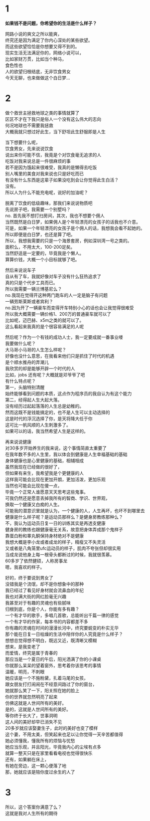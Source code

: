 
# 1

**如果钱不是问题，你希望你的生活是什么样子？**

网路小说的爽文之所以能爽，  
终究还是因为满足了你内心深处的某些欲望。  
而这些欲望恰恰是你想要又得不到的。  
现实生活无法满足你的，网络小说可以，  
比如家财万贯，比如当个种马，  
食色性也  
人的欲望归根结底，无非饮食男女  
今天无聊，也来做做这个白日梦...

# 2

做个救世主拯救地球之类的事情就算了  
区区不才在下我只是俗人一个没有这么伟大的志向  
何况地球也不需要我拯救  
大概我就只想过好此生，当下舒坦此生舒服即是人生  

当下想要什么呢，  
饮食男女，先来说说饮食  
说出来你可能不信，我竟是个对饮食毫无追求的人  
吃饭对我来说总是一件很麻烦的事  
若不是因为饿起来很难受，我真的是懒得去吃饭  
别人嘴里的美食对我来说也只是好吃而已  
有没有什么东西是这辈子如果没吃到会让你觉得此生白活？  
没有。  
所以人为什么不能充电呢，说好的加油呢？  

脱离了饮食的低级趣味，那我们来说说物质吧  
先说房子吧，我需要一个别墅吗？  
no. 首先我不想打扫房间，其次，我也不想要个佣人  
当然既然是白日梦，如果佣人是个年轻漂亮的女孩子的话我也不介意。  
可是，如果一个年轻漂亮的女孩子是个佣人的话，我想我会看不起她的。  
所以即便是白日梦，也还是算了吧。  
所以，我想我需要的只是一个海景套房，例如深圳湾一号之类的。  
面积么，不用太大，100-200足矣。  
当然舒适是一定要的，毕竟我是个懒人。  
算算价钱，大概一个小目标就够了吧。

然后来说说车子  
自从有了车，我就好像对车子没有什么狂热追求了  
真的只是个代步工具而已。  
所以我需要一辆兰博基尼么？  
no.我现在觉得开这种两门跑车的人一定是脑子有问题  
一辆劳斯莱斯或者宾利？  
no.因为开了一辆豪车而变得开车特别小心的话也会让我觉得很难受  
所以我大概需要一辆价格1、200万的普通豪车就可以了  
比如呢，迈巴赫、x5m之类的就可以了。  
这么看起来我真的是个很容易满足的人呢  

然后呢？作为一个有钱的成功人士，我一定要成就一番事业喽  
我要做什么呢？  
大马哥小马哥的人生怎么样呢？  
好像也没什么意思，在我看来他们只是抓住了时代的机遇  
是个顺水推舟的弄潮儿  
我欣赏的却是能够开辟一个时代的人  
比如，jobs 还有呢？大概就是邓爷爷了吧  
有什么特点呢？  
第一，头脑特别清醒  
始终能够看到问题的本质，这点作为程序员的我自认为有这个能力  
第二，经得起人生大起大落。  
没有经历过起起落落的人生总是幼稚的。  
然而这既不是钱能搞定的，也不是人生可以主动选择的  
这是时代的浮沉选择了你，是天将降大任于你  
这可比一帆风顺的人生刺激多了。  
如果可以的话，我当然希望人生是这样的。  

再来说说健康  
对30多岁开始养生的我来说，这个事情简直太重要了  
在我年数不多的人生里，我以体会到健康是人生幸福基础的基础  
身体健康也是心里健康的基础，相辅相成  
虽然我现在已经做的很好了，  
但如果有来生，我希望我是个更健康的人  
这样我可能会比现在更加开朗，更加活泼，更加乐观  
当然也可能会比现在傻一点，  
毕竟一个正常人谁愿意天天思考这些鬼事。  
可我仍然还是愿意丢掉我所有的智商、学识、世界观，  
换取一个健康又白痴的人生。  
可能我的潜意识里就是认为，一个健康的人，人生再坏，也坏不到哪里去  
健康是什么样子呢？是运动员那样么？是健身房教练那种么？  
不，我认为运动员日复一日的训练其实是再透支健康  
健身房的教练也跟健康毫无关系，故意把身体弄成那个鬼样子  
靠蛋白粉和睾丸酮保持身材绝对不是健康  
我想大概是李小龙或者成龙的样子，精瘦又不失灵活  
又或者是八角笼里ufc运动员的样子，肌肉不夸张但却很实用  
当成龙说他身上每一根骨头都断过的时候，我就很羡慕。  
60多岁了依然健硕，人称房事龙  
嗯，我喜欢的样子。  

好的，终于要说到男女了  
没错我是个流氓，却不是你想象中的那种  
我已经过了看见好身材就会流鼻血的年纪  
我也对满大街的网红脸毫无兴趣  
我甚至对于有趣的灵魂也有些腻味  
归根到底，你是个人，你能有多有趣？  
一个有才华的歌手，多唱几首歌，总能听出千篇一律的感觉  
一个有才华的作家，每本书的内容都差不多  
你有趣的灵魂在时间的漫漫长河中，终究要蜕变的朴实无华  
那个能在日复一日枯燥的生活中陪伴你的人究竟是什么样子？  
想想总觉得想不明白，既远又近，既清晰又模糊  
想来，是我变老了  
而爱情，终究是属于青春的  
那应当是一个夏日的午后，阳光洒满了你的小课桌  
你就那么呆呆的望着窗外，思考着你该思考的事情  
温暖，明亮，不刺眼  
她应该是一个不施粉黛，扎着马尾的女孩，  
跟女朋友打打闹闹在不经意间路过了你的窗台，  
她就那么笑了一下，阳关照在她的脸上  
你的世界就忽然明亮了起来  
仿佛这就是人世间所有的美好。  
是的，这就是人世间所有的美好。  
等你终于长大了，世事洞明  
这人间的美好却早已消失不见  
20多岁就应该娶妻生子，此时的美好也变了模样  
这个妻，不用太美，但笑起来也足以让你觉得一天辛苦都值得  
她必须懂我，懂我所有的烦恼与忧愁  
她应当乐观，并且阳光，毕竟我内心的尘埃有点多  
就算一整天只是在家里看看电视也觉得很快乐  
还有，如果躺在床上，  
有她在旁边，这一颗心便落了地  
那，她就应该是陪你度过余生的人了  

# 3

所以，这个答案你满意了么？  
这就是我对人生所有的期待  

